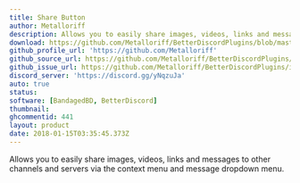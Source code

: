 ```yaml
---
title: Share Button
author: Metalloriff
description: Allows you to easily share images, videos, links and messages to other channels and servers via the context menu and message dropdown menu.
download: https://github.com/Metalloriff/BetterDiscordPlugins/blob/master/ShareButton.plugin.js
github_profile_url: 'https://github.com/Metalloriff'
github_source_url: https://github.com/Metalloriff/BetterDiscordPlugins/blob/master/ShareButton.plugin.js
github_issue_url: https://github.com/Metalloriff/BetterDiscordPlugins/issues/
discord_server: 'https://discord.gg/yNqzuJa'
auto: true
status:
software: [BandagedBD, BetterDiscord]
thumbnail:
ghcommentid: 441
layout: product
date: 2018-01-15T03:35:45.373Z
---
```

Allows you to easily share images, videos, links and messages to other channels and servers via the context menu and message dropdown menu.